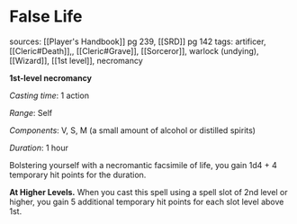# False Life
sources: [[Player's Handbook]] pg 239, [[SRD]] pg 142
tags: artificer, [[Cleric#Death]],, [[Cleric#Grave]], [[Sorceror]], warlock (undying), [[Wizard]], [[1st level]], necromancy

**1st-level necromancy**

*Casting time*: 1 action

*Range*: Self

*Components*: V, S, M (a small amount of alcohol or distilled spirits)

*Duration*: 1 hour

Bolstering yourself with a necromantic facsimile of life, you gain 1d4 + 4 temporary hit points for the duration.

**At Higher Levels.** When you cast this spell using a spell slot of 2nd level or higher, you gain 5 additional temporary hit points for each slot level above 1st.
